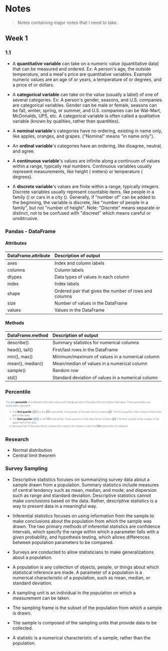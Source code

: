 # Notes

> Notes containing major notes that I need to take.

## Week 1

### 1.1

- A **quantitative variable** can take on a numeric value (quantitative data) that can be measured and ordered. Ex: A person's age, the outside temperature, and a meal's price are quantitative variables. Example numeric values are an age of or years, a temperature of or degrees, and a price of or dollars.

- A **categorical variable** can take on the value (usually a label) of one of several categories. Ex: A person's gender, seasons, and U.S. companies are categorical variables. Gender can be male or female, seasons can be fall, winter, spring, or summer, and U.S. companies can be Wal-Mart, McDonalds, UPS, etc. A categorical variable is often called a qualitative variable (known by qualities, rather than quantities).

- A **nominal variable**'s categories have no ordering, existing in name only, like apples, oranges, and grapes. ("Nominal" means "in name only").

- An **ordinal variable**'s categories have an ordering, like disagree, neutral, and agree.

- A **continuous variable**'s values are infinite along a continuum of values within a range, typically real numbers. Continuous variables usually represent measurements, like height ( meters) or temperature ( degrees).

- A **discrete variable**'s values are finite within a range, typically integers. Discrete variables usually represent countable items, like people in a family () or cars in a city (). Generally, if "number of" can be added to the beginning, the variable is discrete, like "number of people in a family", but not "number of height". Note: "Discrete" means separate or distinct, not to be confused with "discreet" which means careful or unobtrusive.

### Pandas - DataFrame

#### Attributes

| DataFrame.attribute | Description of output                                  |
| :------------------ | :----------------------------------------------------- |
| axes                | Index and column labels                                |
| columns             | Column labels                                          |
| dtypes              | Data types of values in each column                    |
| index               | Index labels                                           |
| shape               | Ordered pair that gives the number of rows and columns |
| size                | Number of values in the DataFrame                      |
| values              | Values in the DataFrame                                |

#### Methods

| DataFrame.method | Description of output                              |
| :--------------- | :------------------------------------------------- |
| describe()       | Summary statistics for numerical columns           |
| head(), tail()   | First/last rows in the DataFrame                   |
| min(), max()     | Minimum/maximum of values in a numerical column    |
| mean(), median() | Mean/median of values in a numerical column        |
| sample()         | Random row                                         |
| std()            | Standard deviation of values in a numerical column |

### Percentile

![percentile](./images/percentile.png)

### Research

- Normal distribution
- Central limit theorem

### Survey Sampling

- Descriptive statistics focuses on summarizing survey data about a sample drawn from a population. Summary statistics include measures of central tendency such as mean, median, and mode; and dispersion such as range and standard deviation. Descriptive statistics cannot make conclusions based on the data. Rather, descriptive statistics is a way to present data in a meaningful way.

- Inferential statistics focuses on using information from the sample to make conclusions about the population from which the sample was drawn. The two primary methods of inferential statistics are confidence intervals, which specify the range within which a parameter falls with a given probability, and hypothesis testing, which allows differences between population parameters to be compared.

- Surveys are conducted to allow statisticians to make generalizations about a population.

- A population is any collection of objects, people, or things about which statistical inference are made. A parameter of a population is a numerical characteristic of a population, such as mean, median, or standard deviation.

- A sampling unit is an individual in the population on which a measurement can be taken.

- The sampling frame is the subset of the population from which a sample is drawn.

- The sample is composed of the sampling units that provide data to be collected.

- A statistic is a numerical characteristic of a sample, rather than the population.
